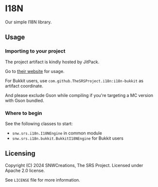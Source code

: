 # I18N

Our simple I18N library.

## Usage

### Importing to your project

The project artifact is kindly hosted by JitPack.

Go to [their website](https://jitpack.io/#TheSRSProject/i18n) for usage.

For Bukkit users, use `com.github.TheSRSProject.i18n:i18n-bukkit` as artifact coordinate.

And please exclude Gson while compiling if you're targeting a MC version with Gson bundled.

### Where to begin

See the following classes to start:
* `snw.srs.i18n.I18NEngine` in common module
* `snw.srs.i18n.bukkit.BukkitI18NEngine` for Bukkit users

## Licensing

Copyright (C) 2024 SNWCreations, The SRS Project.
Licensed under Apache 2.0 license.

See `LICENSE` file for more information.
